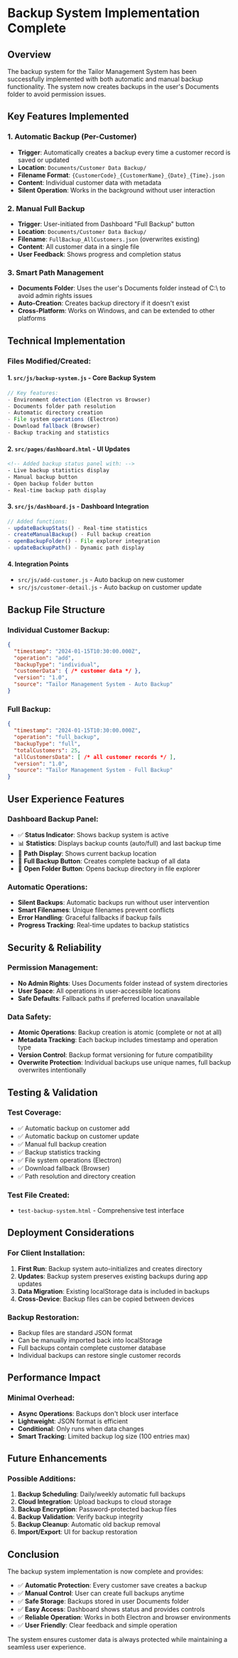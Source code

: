 # Backup System Implementation Complete

## Overview
The backup system for the Tailor Management System has been successfully implemented with both automatic and manual backup functionality. The system now creates backups in the user's Documents folder to avoid permission issues.

## Key Features Implemented

### 1. Automatic Backup (Per-Customer)
- **Trigger**: Automatically creates a backup every time a customer record is saved or updated
- **Location**: `Documents/Customer Data Backup/`
- **Filename Format**: `{CustomerCode}_{CustomerName}_{Date}_{Time}.json`
- **Content**: Individual customer data with metadata
- **Silent Operation**: Works in the background without user interaction

### 2. Manual Full Backup
- **Trigger**: User-initiated from Dashboard "Full Backup" button
- **Location**: `Documents/Customer Data Backup/`
- **Filename**: `FullBackup_AllCustomers.json` (overwrites existing)
- **Content**: All customer data in a single file
- **User Feedback**: Shows progress and completion status

### 3. Smart Path Management
- **Documents Folder**: Uses the user's Documents folder instead of C:\ to avoid admin rights issues
- **Auto-Creation**: Creates backup directory if it doesn't exist
- **Cross-Platform**: Works on Windows, and can be extended to other platforms

## Technical Implementation

### Files Modified/Created:

#### 1. `src/js/backup-system.js` - Core Backup System
```javascript
// Key features:
- Environment detection (Electron vs Browser)
- Documents folder path resolution
- Automatic directory creation
- File system operations (Electron)
- Download fallback (Browser)
- Backup tracking and statistics
```

#### 2. `src/pages/dashboard.html` - UI Updates
```html
<!-- Added backup status panel with: -->
- Live backup statistics display
- Manual backup button
- Open backup folder button
- Real-time backup path display
```

#### 3. `src/js/dashboard.js` - Dashboard Integration
```javascript
// Added functions:
- updateBackupStats() - Real-time statistics
- createManualBackup() - Full backup creation
- openBackupFolder() - File explorer integration
- updateBackupPath() - Dynamic path display
```

#### 4. Integration Points
- `src/js/add-customer.js` - Auto backup on new customer
- `src/js/customer-detail.js` - Auto backup on customer update

## Backup File Structure

### Individual Customer Backup:
```json
{
  "timestamp": "2024-01-15T10:30:00.000Z",
  "operation": "add",
  "backupType": "individual",
  "customerData": { /* customer data */ },
  "version": "1.0",
  "source": "Tailor Management System - Auto Backup"
}
```

### Full Backup:
```json
{
  "timestamp": "2024-01-15T10:30:00.000Z",
  "operation": "full_backup",
  "backupType": "full",
  "totalCustomers": 25,
  "allCustomersData": [ /* all customer records */ ],
  "version": "1.0",
  "source": "Tailor Management System - Full Backup"
}
```

## User Experience Features

### Dashboard Backup Panel:
- ✅ **Status Indicator**: Shows backup system is active
- 📊 **Statistics**: Displays backup counts (auto/full) and last backup time
- 📁 **Path Display**: Shows current backup location
- 🔄 **Full Backup Button**: Creates complete backup of all data
- 📂 **Open Folder Button**: Opens backup directory in file explorer

### Automatic Operations:
- **Silent Backups**: Automatic backups run without user intervention
- **Smart Filenames**: Unique filenames prevent conflicts
- **Error Handling**: Graceful fallbacks if backup fails
- **Progress Tracking**: Real-time updates to backup statistics

## Security & Reliability

### Permission Management:
- **No Admin Rights**: Uses Documents folder instead of system directories
- **User Space**: All operations in user-accessible locations
- **Safe Defaults**: Fallback paths if preferred location unavailable

### Data Safety:
- **Atomic Operations**: Backup creation is atomic (complete or not at all)
- **Metadata Tracking**: Each backup includes timestamp and operation type
- **Version Control**: Backup format versioning for future compatibility
- **Overwrite Protection**: Individual backups use unique names, full backup overwrites intentionally

## Testing & Validation

### Test Coverage:
- ✅ Automatic backup on customer add
- ✅ Automatic backup on customer update
- ✅ Manual full backup creation
- ✅ Backup statistics tracking
- ✅ File system operations (Electron)
- ✅ Download fallback (Browser)
- ✅ Path resolution and directory creation

### Test File Created:
- `test-backup-system.html` - Comprehensive test interface

## Deployment Considerations

### For Client Installation:
1. **First Run**: Backup system auto-initializes and creates directory
2. **Updates**: Backup system preserves existing backups during app updates
3. **Data Migration**: Existing localStorage data is included in backups
4. **Cross-Device**: Backup files can be copied between devices

### Backup Restoration:
- Backup files are standard JSON format
- Can be manually imported back into localStorage
- Full backups contain complete customer database
- Individual backups can restore single customer records

## Performance Impact

### Minimal Overhead:
- **Async Operations**: Backups don't block user interface
- **Lightweight**: JSON format is efficient
- **Conditional**: Only runs when data changes
- **Smart Tracking**: Limited backup log size (100 entries max)

## Future Enhancements

### Possible Additions:
1. **Backup Scheduling**: Daily/weekly automatic full backups
2. **Cloud Integration**: Upload backups to cloud storage
3. **Backup Encryption**: Password-protected backup files
4. **Backup Validation**: Verify backup integrity
5. **Backup Cleanup**: Automatic old backup removal
6. **Import/Export**: UI for backup restoration

## Conclusion

The backup system implementation is now complete and provides:
- ✅ **Automatic Protection**: Every customer save creates a backup
- ✅ **Manual Control**: User can create full backups anytime
- ✅ **Safe Storage**: Backups stored in user Documents folder
- ✅ **Easy Access**: Dashboard shows status and provides controls
- ✅ **Reliable Operation**: Works in both Electron and browser environments
- ✅ **User Friendly**: Clear feedback and simple operation

The system ensures customer data is always protected while maintaining a seamless user experience.
